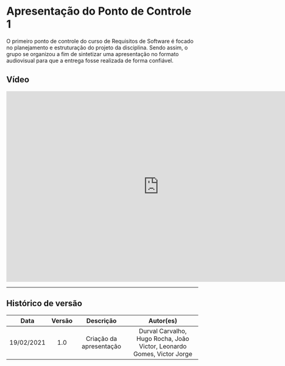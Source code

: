 # Apresentação do Ponto de Controle 1

O primeiro ponto de controle do curso de Requisitos de Software é focado no planejamento e estruturação do projeto da disciplina. Sendo assim, o grupo se organizou a fim de sintetizar uma apresentação no formato audiovisual para que a entrega fosse realizada de forma confiável.

## Vídeo

<iframe width="800" height="500" src="https://www.youtube.com/embed/raov-oPooFw" frameborder="0" allow="accelerometer; autoplay; clipboard-write; encrypted-media; gyroscope; picture-in-picture" allowfullscreen></iframe>

---

## Histórico de versão

|    Data    | Versão |        Descrição        |                               Autor(es)                                |
| :--------: | :----: | :---------------------: | :--------------------------------------------------------------------: |
| 19/02/2021 |  1.0   | Criação da apresentação | Durval Carvalho, Hugo Rocha, João Victor, Leonardo Gomes, Victor Jorge |
